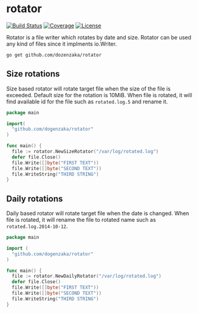 rotator
=======

[![Build Status](http://img.shields.io/travis/dogenzaka/rotator.svg?style=flat)](https://travis-ci.org/dogenzaka/rotator)
[![Coverage](http://img.shields.io/codecov/c/github/dogenzaka/rotator.svg?style=flat)](https://codecov.io/github/dogenzaka/rotator)
[![License](http://img.shields.io/badge/license-MIT-red.svg?style=flat)](https://github.com/dogenzaka/rotator/blob/master/LICENSE)

Rotator is a file writer which rotates by date and size. Rotator can be used any kind of files since it implments io.Writer.

```bash
go get github.com/dozenzaka/rotator
```

Size rotations
-----

Size based rotator will rotate target file when the size of the file is exceeded. Default size for the rotation is 10MiB.
When file is rotated, it will find available id for the file such as `rotated.log.5` and rename it.

```go
package main

import(
  "github.com/dogenzaka/rotator"
)

func main() {
  file := rotator.NewSizeRotator("/var/log/rotated.log")
  defer file.Close()
  file.Write([]byte("FIRST TEXT"))
  file.Write([]byte("SECOND TEXT"))
  file.WriteString("THIRD STRING")
}
```

Daily rotations
-----

Daily based rotator will rotate target file when the date is changed.
When file is rotated, it will rename the file to rotated name such as `rotated.log.2014-10-12`.

```go
package main

import (
  "github.com/dogenzaka/rotator"
)

func main() {
  file := rotator.NewDailyRotator("/var/log/rotated.log")
  defer file.Close()
  file.Write([]byte("FIRST TEXT"))
  file.Write([]byte("SECOND TEXT"))
  file.WriteString("THIRD STRING")
}
```

